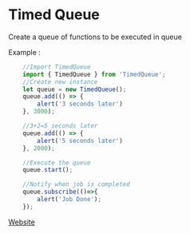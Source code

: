 # Timed Queue

Create a queue of functions to be executed in queue

Example : 
```typescript
    //Import TimedQueue
    import { TimedQueue } from 'TimedQueue';
    //Create new instance
    let queue = new TimedQueue();
    queue.add(() => {
        alert('3 seconds later')
    }, 3000);

    //3+2=5 seconds later
    queue.add(() => {
        alert('5 seconds later')
    }, 2000);

    //Execute the queue
    queue.start();

    //Notify when job is completed
    queue.subscribe(()=>{
        alert('Job Done');
    });

```

[Website](http://dbuddy.in)